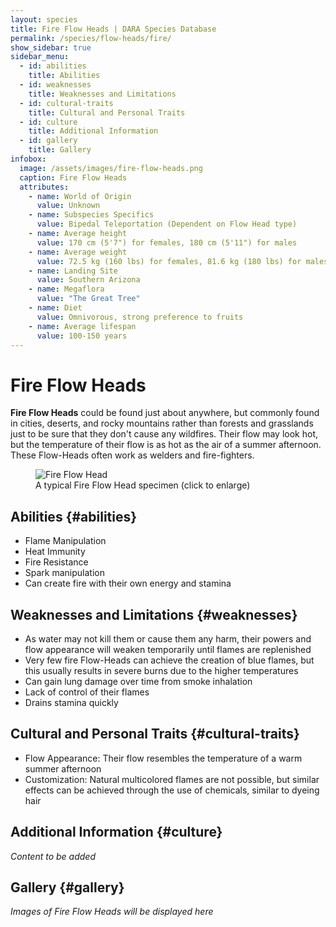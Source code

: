 ```yaml
---
layout: species
title: Fire Flow Heads | DARA Species Database
permalink: /species/flow-heads/fire/
show_sidebar: true
sidebar_menu:
  - id: abilities
    title: Abilities
  - id: weaknesses
    title: Weaknesses and Limitations
  - id: cultural-traits
    title: Cultural and Personal Traits
  - id: culture
    title: Additional Information
  - id: gallery
    title: Gallery
infobox:
  image: /assets/images/fire-flow-heads.png
  caption: Fire Flow Heads
  attributes:
    - name: World of Origin
      value: Unknown
    - name: Subspecies Specifics
      value: Bipedal Teleportation (Dependent on Flow Head type)
    - name: Average height
      value: 170 cm (5'7") for females, 180 cm (5'11") for males
    - name: Average weight
      value: 72.5 kg (160 lbs) for females, 81.6 kg (180 lbs) for males
    - name: Landing Site
      value: Southern Arizona
    - name: Megaflora
      value: "The Great Tree"
    - name: Diet
      value: Omnivorous, strong preference to fruits
    - name: Average lifespan
      value: 100-150 years
---
```


# Fire Flow Heads

**Fire Flow Heads** could be found just about anywhere, but commonly found in cities, deserts, and rocky mountains rather than forests and grasslands just to be sure that they don't cause any wildfires. Their flow may look hot, but the temperature of their flow is as hot as the air of a summer afternoon. These Flow-Heads often work as welders and fire-fighters.

<div class="species-image">
  <figure>
    <img src="{{ '/assets/images/fire-flow-head.jpg' | relative_url }}" 
         alt="Fire Flow Head" 
         class="thumbnail" 
         onclick="openLightbox(this.src, this.alt)">
    <figcaption>A typical Fire Flow Head specimen (click to enlarge)</figcaption>
  </figure>
</div>

## Abilities {#abilities}

- Flame Manipulation
- Heat Immunity
- Fire Resistance
- Spark manipulation
- Can create fire with their own energy and stamina

## Weaknesses and Limitations {#weaknesses}

- As water may not kill them or cause them any harm, their powers and flow appearance will weaken temporarily until flames are replenished
- Very few fire Flow-Heads can achieve the creation of blue flames, but this usually results in severe burns due to the higher temperatures
- Can gain lung damage over time from smoke inhalation
- Lack of control of their flames
- Drains stamina quickly

## Cultural and Personal Traits {#cultural-traits}

- Flow Appearance: Their flow resembles the temperature of a warm summer afternoon
- Customization: Natural multicolored flames are not possible, but similar effects can be achieved through the use of chemicals, similar to dyeing hair

## Additional Information {#culture}

*Content to be added*

## Gallery {#gallery}

*Images of Fire Flow Heads will be displayed here*